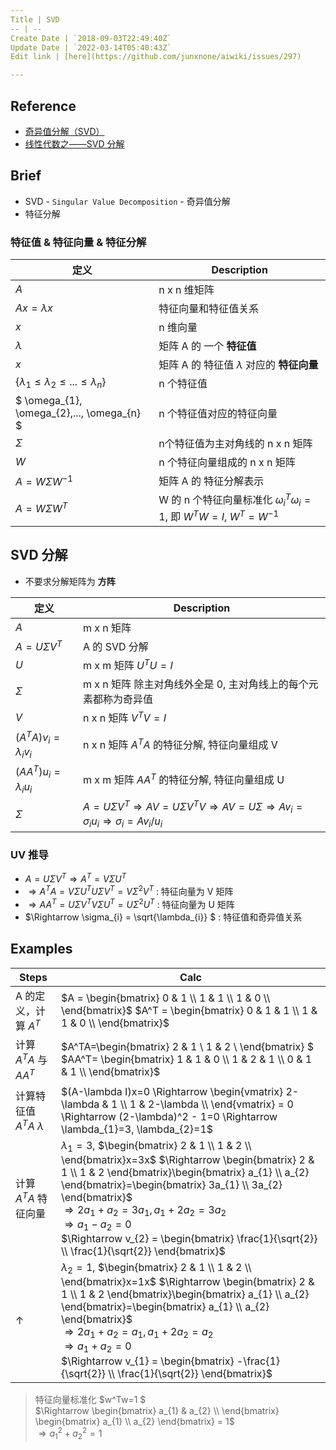 ```yaml
---
Title | SVD
-- | --
Create Date | `2018-09-03T22:49:40Z`
Update Date | `2022-03-14T05:40:43Z`
Edit link | [here](https://github.com/junxnone/aiwiki/issues/297)

---
```

## Reference
- [奇异值分解（SVD）](https://zhuanlan.zhihu.com/p/29846048)
- [线性代数之——SVD 分解](https://zhuanlan.zhihu.com/p/93474729)

## Brief
- SVD - `Singular Value Decomposition` - 奇异值分解
- 特征分解

### 特征值 & 特征向量 & 特征分解

定义 | Description
-- | --
$A$ | n x n 维矩阵
$Ax = \lambda x$ | 特征向量和特征值关系
$x$ | n 维向量
$\lambda$ | 矩阵 A 的 一个 **特征值**
$x$ | 矩阵 A 的 特征值 $\lambda$ 对应的 **特征向量**
$\left\{ \lambda_{1} \leq  \lambda_{2} \leq ... \leq  \lambda_{n} \right\}$ | n 个特征值
$ \omega_{1},   \omega_{2},...,  \omega_{n}  $ | n 个特征值对应的特征向量
$\Sigma$ | n个特征值为主对角线的 n x n 矩阵
$W$ | n 个特征向量组成的 n x n 矩阵
$A = W\Sigma W^{-1}$ | 矩阵 A 的 特征分解表示
$A = W\Sigma W^{T}$ | W 的 n 个特征向量标准化 $\omega_{i}^T\omega_{i}=1$, 即 $W^TW =I$, $W^T=W^{-1}$


## SVD 分解
- 不要求分解矩阵为 **方阵**


定义 | Description
-- | --
$A$ | m x n 矩阵
$A=U\Sigma V^T$ | A 的 SVD 分解
$U$ |  m x m 矩阵 $U^TU=I$
$\Sigma$ | m x n 矩阵 除主对角线外全是 0, 主对角线上的每个元素都称为奇异值
$V$ | n x n 矩阵 $V^TV=I$
$(A^TA)v_{i}=\lambda_{i}v_{i}$ | n x n 矩阵 $A^TA$ 的特征分解, 特征向量组成 V
$(AA^T)u_{i}=\lambda_{i}u_{i}$ | m x m 矩阵 $AA^T$ 的特征分解, 特征向量组成 U
$\Sigma$ | $A=U\Sigma V^T  \Rightarrow  AV=U\Sigma V^TV \Rightarrow  AV=U\Sigma \Rightarrow  Av_{i} = \sigma_{i}u_{i} \Rightarrow  \sigma_{i} = Av_{i}/u_{i}$


### UV 推导

- $A=U\Sigma V^T \Rightarrow A^T=V\Sigma U^T$  
- $\Rightarrow A^TA = V\Sigma U^T U \Sigma V^T = V\Sigma^2V^T$  : 特征向量为 V 矩阵
- $\Rightarrow AA^T= U\Sigma V^T V\Sigma U^T = U\Sigma^2 U^T$  : 特征向量为 U 矩阵  
- $\Rightarrow \sigma_{i} = \sqrt{\lambda_{i}} $  : 特征值和奇异值关系

## Examples


Steps | Calc
-- | --
A 的定义，计算 $A^T$ |  $A = \begin{bmatrix}  0 & 1 \\  1 & 1 \\  1 & 0 \\ \end{bmatrix}$    $A^T = \begin{bmatrix} 0 & 1 & 1 \\ 1 & 1 & 0 \\ \end{bmatrix}$
计算 $A^TA$ 与 $AA^T$ | $A^TA=\begin{bmatrix} 2 & 1 \\ 1 & 2 \\ \end{bmatrix} $  $AA^T= \begin{bmatrix} 1 & 1 & 0 \\ 1 & 2 & 1 \\ 0 & 1 & 1 \\ \end{bmatrix}$
计算特征值$A^TA$ $\lambda$ | $(A-\lambda I)x=0 \Rightarrow \begin{vmatrix} 2-\lambda & 1 \\ 1 & 2-\lambda \\ \end{vmatrix} = 0 \Rightarrow (2-\lambda)^2 - 1=0 \Rightarrow \lambda_{1}=3, \lambda_{2}=1$ 
计算$A^TA$ 特征向量 |$\lambda_{1}=3$, $\begin{bmatrix}  2 & 1 \\  1 & 2 \\ \end{bmatrix}x=3x$ $\Rightarrow \begin{bmatrix}  2 & 1 \\  1 & 2 \end{bmatrix}\begin{bmatrix} a_{1} \\ a_{2} \end{bmatrix}=\begin{bmatrix} 3a_{1} \\ 3a_{2} \end{bmatrix}$  <br>$\Rightarrow 2a_{1} + a_{2} = 3a_{1}, a_{1} + 2a_{2} = 3a_{2}$ <br>$\Rightarrow a_{1} - a_{2}=0$  <br> $\Rightarrow v_{2} = \begin{bmatrix} \frac{1}{\sqrt{2}} \\ \frac{1}{\sqrt{2}} \end{bmatrix}$
↑ | $\lambda_{2}=1$, $\begin{bmatrix}  2 & 1 \\  1 & 2 \\ \end{bmatrix}x=1x$ $\Rightarrow \begin{bmatrix}  2 & 1 \\  1 & 2 \end{bmatrix}\begin{bmatrix} a_{1} \\ a_{2} \end{bmatrix}=\begin{bmatrix} a_{1} \\ a_{2} \end{bmatrix}$  <br>$\Rightarrow 2a_{1} + a_{2} = a_{1}, a_{1} + 2a_{2} = a_{2}$ <br>$\Rightarrow a_{1} + a_{2}=0$  <br> $\Rightarrow v_{1} = \begin{bmatrix} -\frac{1}{\sqrt{2}} \\ \frac{1}{\sqrt{2}} \end{bmatrix}$ 

> 特征向量标准化
> $w^Tw=1 $    
> $\Rightarrow \begin{bmatrix} a_{1} & a_{2} \\ \end{bmatrix} \begin{bmatrix} a_{1} \\ a_{2} \end{bmatrix} = 1$    
>  $\Rightarrow a_{1}^2 + a_{2}^2 = 1$    
